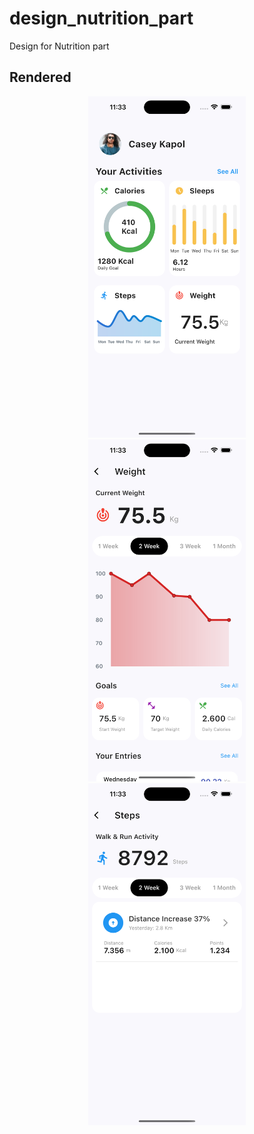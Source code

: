 # design_nutrition_part

Design for Nutrition part

## Rendered

<p align= "center">
    <img src="https://github.com/Jules-gitclerc/Health-Track-Mobile-Template/blob/main/assets/home_page.png" width="50%" height="50%">
<br>
    <img src="https://github.com/Jules-gitclerc/Health-Track-Mobile-Template/blob/main/assets/weight_page.png" width="50%" height="50%">
<br>
    <img src="https://github.com/Jules-gitclerc/Health-Track-Mobile-Template/blob/main/assets/step_page.png" width="50%" height="50%">
</p>
